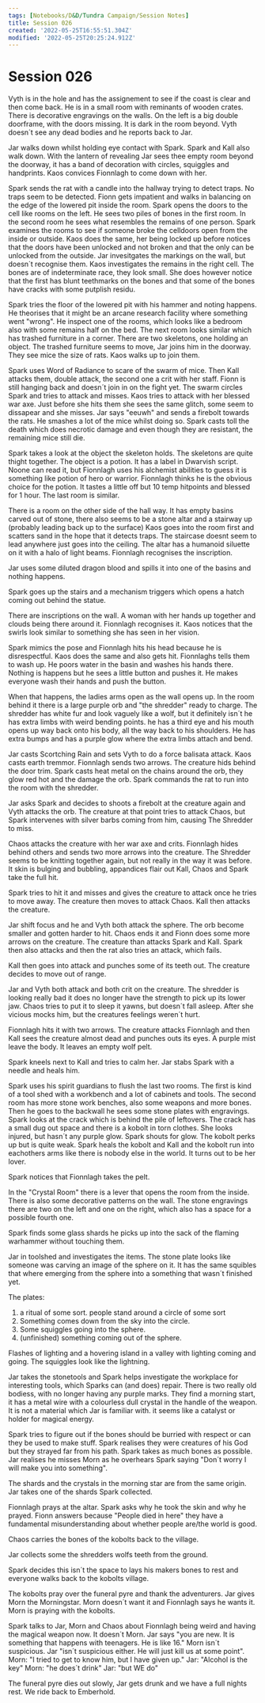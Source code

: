 ```yaml
---
tags: [Notebooks/D&D/Tundra Campaign/Session Notes]
title: Session 026
created: '2022-05-25T16:55:51.304Z'
modified: '2022-05-25T20:25:24.912Z'
---
```


# Session 026

Vyth is in the hole and has the assignement to see if the coast is clear and then come back. He is in a small room with reminants of wooden crates. There is decorative engravings on the walls. On the left is a big double doorframe, with the doors missing. It is dark in the room beyond. Vyth doesn´t see any dead bodies and he reports back to Jar.

Jar walks down whilst holding eye contact with Spark. Spark and Kall also walk down. With the lantern of revealing Jar sees thee empty room beyond the doorway, it has a band of decoration with circles, squiggles and handprints. Kaos convices Fionnlagh to come down with her. 

Spark sends the rat with a candle into the hallway trying to detect traps. No traps seem to be detected. Fionn gets impatient and walks in balancing on the edge of the lowered pit inside the room. Spark opens the doors to the cell like rooms on the left. He sees two piles of bones in the first room. In the second room he sees what resembles the remains of one person. Spark examines the rooms to see if someone broke the celldoors open from the inside or outside. Kaos does the same, her being locked up before notices that the doors have been unlocked and not broken and that the only can be unlocked from the outside. Jar invesitgates the markings on the wall, but doesn´t recognise them. Kaos investigates the remains in the right cell. The bones are of indeterminate race, they look small. She does however notice that the first has blunt teethmarks on the bones and that some of the bones have cracks with some putplish residu. 

Spark tries the floor of the lowered pit with his hammer and noting happens. He theorises that it might be an arcane research facility where something went "wrong". He inspect one of the rooms, which looks like a bedroom also with some remains half on the bed. The next room looks similar which has trashed furniture in a corner. There are two skeletons, one holding an object. The trashed furniture seems to move, Jar joins him in the doorway. They see mice the size of rats. Kaos walks up to join them.

Spark uses Word of Radiance to scare of the swarm of mice. Then Kall attacks them, double attack, the second one a crit with her staff. Fionn is still hanging back and doesn´t join in on the fight yet. The swarm circles Spark and tries to attack and misses. Kaos tries to attack with her blessed war axe. Just before she hits them she sees the same glitch, some seem to dissapear and she misses. Jar says "eeuwh" and sends a firebolt towards the rats. He smashes a lot of the mice whilst doing so. Spark casts toll the death which does necrotic damage and even though they are resistant, the remaining mice still die.

Spark takes a look at the object the skeleton holds. The skeletons are quite thight together. The object is a potion. It has a label in Dwarvish script. Noone can read it, but Fionnlagh uses his alchemist abilities to guess it is something like potion of hero or warrior. Fionnlagh thinks he is the obvious choice for the potion. It tastes a little off but 10 temp hitpoints and blessed for 1 hour. The last room is similar.

There is a room on the other side of the hall way. It has empty basins carved out of stone, there also seems to be a stone altar and a stairway up (probably leading back up to the surface) Kaos goes into the room first and scatters sand in the hope that it detects traps. The staircase doesnt seem to lead anywhere just goes into the ceiling. The altar has a humanoid siluette on it with a halo of light beams. Fionnlagh recognises the inscription.

Jar uses some diluted dragon blood and spills it into one of the basins and nothing happens.

Spark goes up the stairs and a mechanism triggers which opens a hatch coming out behind the statue.

There are inscriptions on the wall. A woman with her hands up together and clouds being there around it. Fionnlagh recognises it. Kaos notices that the swirls look similar to something she has seen in her vision.

Spark mimics the pose and Fionnlagh hits his head because he is disrespectful. Kaos does the same and also gets hit. Fionnlaghs tells them to wash up. He poors water in the basin and washes his hands there. Nothing is happens but he sees a little button and pushes it. He makes everyone wash their hands and push the button. 

When that happens, the ladies arms open as the wall opens up. In the room behind it there is a large purple orb and "the shredder" ready to charge. The shredder has white fur and look vaguely like a wolf, but it definitely isn´t he has extra limbs with weird bending points. he has a third eye and his mouth opens up way back onto his body, all the way back to his shoulders. He has extra bumps and has a purple glow where the extra limbs attach and bend.

Jar casts Scortching Rain and sets Vyth to do a force balisata attack. Kaos casts earth tremmor. Fionnlagh sends two arrows. The creature hids behind the door trim. Spark casts heat metal on the chains around the orb, they glow red hot and the damage the orb. Spark commands the rat to run into the room with the shredder.

Jar asks Spark and decides to shoots a firebolt at the creature again and Vyth attacks the orb. The creature at that point tries to attack Chaos, but Spark intervenes with silver barbs coming from him, causing The Shredder to miss.

Chaos attacks the creature with her war axe and crits. Fionnlagh hides behind others and sends two more arrows into the creature. The Shredder seems to be knitting together again, but not really in the way it was before. It skin is bulging and bubbling, appandices flair out Kall, Chaos and Spark take the full hit. 

Spark tries to hit it and misses and gives the creature to attack once he tries to move away. The creature then moves to attack Chaos. Kall then attacks the creature. 

Jar shift focus and he and Vyth both attack the sphere. The orb become smaller and gotten harder to hit. Chaos ends it and Fionn does some more arrows on the creature. The creature than attacks Spark and Kall. Spark then also attacks and then the rat also tries an attack, which fails.

Kall then goes into attack and punches some of its teeth out. The creature decides to move out of range. 

Jar and Vyth both attack and both crit on the creature. The shredder is looking really bad it does no longer have the strength to pick up its lower jaw. Chaos tries to put it to sleep it yawns, but doesn´t fall asleep. After she vicious mocks him, but the creatures feelings weren´t hurt.

Fionnlagh hits it with two arrows. The creature attacks Fionnlagh and then Kall sees the creature almost dead and punches outs its eyes. A purple mist leave the body. It leaves an empty wolf pelt. 

Spark kneels next to Kall and tries to calm her. Jar stabs Spark with a needle and heals him. 

Spark uses his spirit guardians to flush the last two rooms. The first is kind of a tool shed with a workbench and a lot of cabinets and tools. The second room has more stone work benches, also some weapons and more bones. Then he goes to the backwall he sees some stone plates with engravings. Spark looks at the crack which is behind the pile of leftovers. The crack has a small dug out space and there is a kobolt in torn clothes. She looks injured, but hasn´t any purple glow. Spark shouts for glow. The kobolt perks up but is quite weak. Spark heals the kobolt and Kall and the kobolt run into eachothers arms like there is nobody else in the world. It turns out to be her lover.

Spark notices that Fionnlagh takes the pelt.

In the "Crystal Room" there is a lever that opens the room from the inside. There is also some decorative patterns on the wall. The stone engravings there are two on the left and one on the right, which also has a space for a possible fourth one.

Spark finds some glass shards he picks up into the sack of the flaming warhammer without touching them.

Jar in toolshed and investigates the items. The stone plate looks like someone was carving an image of the sphere on it. It has the same squibles that where emerging from the sphere into a something that wasn´t finished yet. 

The plates:
1. a ritual of some sort. people stand around a circle of some sort 
2. Something comes down from the sky into the circle.
3. Some squiggles going into the sphere.
4. (unfinished) something coming out of the sphere.

Flashes of lighting and a hovering island in a valley with lighting coming and going. The squiggles look like the lightning.

Jar takes the stonetools and Spark helps investigate the workplace for interesting tools, which Sparks can (and does) repair. There is two really old bodiess, with no longer having any purple marks. They find a morning start, it has a metal wire with a colourless dull crystal in the handle of the weapon. It is not a material which Jar is familiar with. it seems like a catalyst or holder for magical energy.

Spark tries to figure out if the bones should be burried with respect or can they be used to make stuff. Spark realises they were creatures of his God but they strayed far from his path. Spark takes as much bones as possible. Jar realises he misses Morn as he overhears Spark saying "Don´t worry I will make you into something".

The shards and the crystals in the morning star are from the same origin. Jar takes one of the shards Spark collected. 

Fionnlagh prays at the altar. Spark asks why he took the skin and why he prayed. Fionn answers because "People died in here" they have a fundamental misunderstanding about whether people are/the world is good.

Chaos carries the bones of the kobolts back to the village.

Jar collects some the shredders wolfs teeth from the ground.

Spark decides this isn´t the space to lays his makers bones to rest and everyone walks back to the kobolts village.

The kobolts pray over the funeral pyre and thank the adventurers. Jar gives Morn the Morningstar. Morn doesn´t want it and Fionnlagh says he wants it. Morn is praying with the kobolts. 

Spark talks to Jar, Morn and Chaos about Fionnlagh being weird and having the magical weapon now. It doesn´t Morn. Jar says "you are new. It is something that happens with teenagers. He is like 16." Morn isn´t suspicious. Jar "isn´t suspicious either. He will just kill us at some point". 
Morn: "I tried to get to know him, but I have given up."
Jar: "Alcohol is the key" 
Morn: "he does´t drink" 
Jar: "but WE do"

The funeral pyre dies out slowly, Jar gets drunk and we have a full nights rest. We ride back to Emberhold. 
